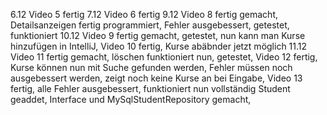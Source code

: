 6.12 Video 5 fertig
7.12 Video 6 fertig
9.12 Video 8 fertig gemacht, Detailsanzeigen fertig programmiert, Fehler ausgebessert, getestet, funktioniert
10.12 Video 9 fertig gemacht, getestet, nun kann man Kurse hinzufügen in IntelliJ, Video 10 fertig, Kurse abäbnder jetzt möglich
11.12 Video 11 fertig gemacht, löschen funktioniert nun, getestet, Video 12 fertig, Kurse können nun mit Suche gefunden werden, Fehler müssen noch ausgebessert werden, zeigt noch keine Kurse an bei Eingabe, Video 13 fertig, alle Fehler ausgebessert, funktioniert nun vollständig
Student geaddet, Interface und MySqlStudentRepository gemacht, 
